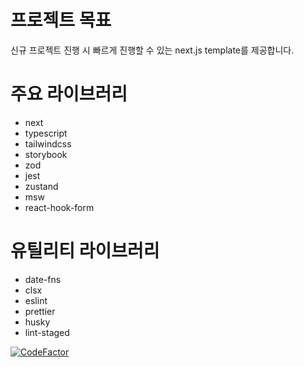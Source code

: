 # 프로젝트 목표

신규 프로젝트 진행 시 빠르게 진행할 수 있는 next.js template를 제공합니다.

# 주요 라이브러리

- next
- typescript
- tailwindcss
- storybook
- zod
- jest
- zustand
- msw
- react-hook-form

# 유틸리티 라이브러리

- date-fns
- clsx
- eslint
- prettier
- husky
- lint-staged

<a href="https://www.codefactor.io/repository/github/grangbelrlurain/nexttemplate"><img src="https://www.codefactor.io/repository/github/grangbelrlurain/nexttemplate/badge" alt="CodeFactor" /></a>
